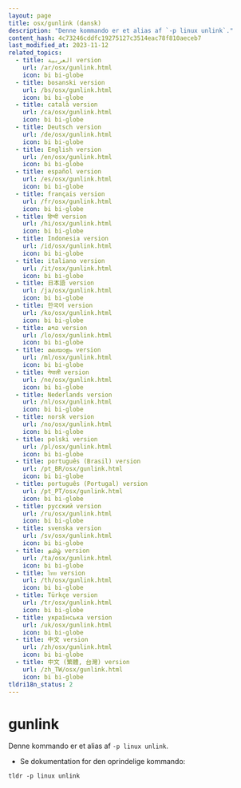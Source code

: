 ```yaml
---
layout: page
title: osx/gunlink (dansk)
description: "Denne kommando er et alias af `-p linux unlink`."
content_hash: 4c73246cddfc19275127c3514eac78f810aeceb7
last_modified_at: 2023-11-12
related_topics:
  - title: العربية version
    url: /ar/osx/gunlink.html
    icon: bi bi-globe
  - title: bosanski version
    url: /bs/osx/gunlink.html
    icon: bi bi-globe
  - title: català version
    url: /ca/osx/gunlink.html
    icon: bi bi-globe
  - title: Deutsch version
    url: /de/osx/gunlink.html
    icon: bi bi-globe
  - title: English version
    url: /en/osx/gunlink.html
    icon: bi bi-globe
  - title: español version
    url: /es/osx/gunlink.html
    icon: bi bi-globe
  - title: français version
    url: /fr/osx/gunlink.html
    icon: bi bi-globe
  - title: हिन्दी version
    url: /hi/osx/gunlink.html
    icon: bi bi-globe
  - title: Indonesia version
    url: /id/osx/gunlink.html
    icon: bi bi-globe
  - title: italiano version
    url: /it/osx/gunlink.html
    icon: bi bi-globe
  - title: 日本語 version
    url: /ja/osx/gunlink.html
    icon: bi bi-globe
  - title: 한국어 version
    url: /ko/osx/gunlink.html
    icon: bi bi-globe
  - title: ລາວ version
    url: /lo/osx/gunlink.html
    icon: bi bi-globe
  - title: മലയാളം version
    url: /ml/osx/gunlink.html
    icon: bi bi-globe
  - title: नेपाली version
    url: /ne/osx/gunlink.html
    icon: bi bi-globe
  - title: Nederlands version
    url: /nl/osx/gunlink.html
    icon: bi bi-globe
  - title: norsk version
    url: /no/osx/gunlink.html
    icon: bi bi-globe
  - title: polski version
    url: /pl/osx/gunlink.html
    icon: bi bi-globe
  - title: português (Brasil) version
    url: /pt_BR/osx/gunlink.html
    icon: bi bi-globe
  - title: português (Portugal) version
    url: /pt_PT/osx/gunlink.html
    icon: bi bi-globe
  - title: русский version
    url: /ru/osx/gunlink.html
    icon: bi bi-globe
  - title: svenska version
    url: /sv/osx/gunlink.html
    icon: bi bi-globe
  - title: தமிழ் version
    url: /ta/osx/gunlink.html
    icon: bi bi-globe
  - title: ไทย version
    url: /th/osx/gunlink.html
    icon: bi bi-globe
  - title: Türkçe version
    url: /tr/osx/gunlink.html
    icon: bi bi-globe
  - title: українська version
    url: /uk/osx/gunlink.html
    icon: bi bi-globe
  - title: 中文 version
    url: /zh/osx/gunlink.html
    icon: bi bi-globe
  - title: 中文 (繁體, 台灣) version
    url: /zh_TW/osx/gunlink.html
    icon: bi bi-globe
tldri18n_status: 2
---
```

# gunlink

Denne kommando er et alias af `-p linux unlink`.

- Se dokumentation for den oprindelige kommando:

`tldr -p linux unlink`
